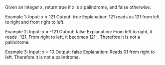 Given an integer x, return true if x is a palindrome, and false otherwise.

Example 1:
Input: x = 121
Output: true
Explanation: 121 reads as 121 from left to right and from right to left.


Example 2:
Input: x = -121
Output: false
Explanation: From left to right, it reads -121. From right to left, it becomes 121-. Therefore it is not a palindrome.


Example 3:
Input: x = 10
Output: false
Explanation: Reads 01 from right to left. Therefore it is not a palindrome.
